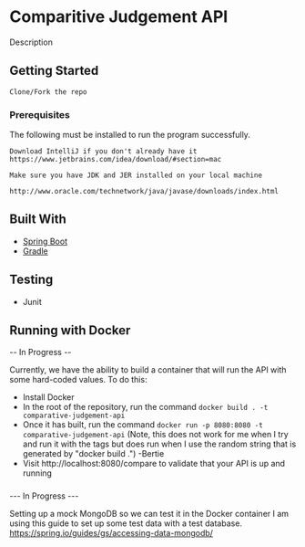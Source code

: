 # Comparitive Judgement API
Description

## Getting Started

```
Clone/Fork the repo
```

### Prerequisites

The following must be installed to run the program successfully.

```
Download IntelliJ if you don't already have it
https://www.jetbrains.com/idea/download/#section=mac
```

```
Make sure you have JDK and JER installed on your local machine

http://www.oracle.com/technetwork/java/javase/downloads/index.html
```

## Built With

* [Spring Boot](https://projects.spring.io/spring-boot/)
* [Gradle](https://gradle.org/docs/)


## Testing

* Junit

## Running with Docker
-- In Progress --

Currently, we have the ability to build a container that will run the API with some hard-coded values. To do this:

- Install Docker
- In the root of the repository, run the command `docker build . -t comparative-judgement-api`
- Once it has built, run the command `docker run -p 8080:8080 -t comparative-judgement-api`
(Note, this does not work for me when I try and run it with the tags but does run when I use the random string that is generated by "docker build .") -Bertie
- Visit http://localhost:8080/compare to validate that your API is up and running

####

###
--- In Progress --- 

Setting up a mock MongoDB so we can test it in the Docker container
I am using this guide to set up some test data with a test database. https://spring.io/guides/gs/accessing-data-mongodb/

